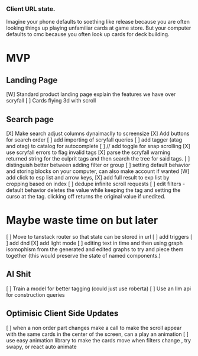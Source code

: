 ### Client URL state.
Imagine your phone defaults to soething like release because you are often looking things up playing unfamiliar cards at game store. But your computer defaults to cmc because you often look up cards for deck building.



# MVP
## Landing Page
 [W] Standard product landing page explain the features we have over scryfall
 [ ] Cards flying 3d with scroll

## Search page
 [X] Make search adjust columns dynaimaclly to screensize
 [X] Add buttons for search order
 [ ] add importing of scryfall queries
 [ ] add tagger (atag and otag) to catalog for autocomplete
 [ ] // add toggle for snap scrolling
 [X] use scryfall errors to flag invalid tags
    [X] parse the scryfall warning returned string for the culprit tags and then search the tree for said tags.
 [ ] distinguish better between adding filter or group
 [ ] setting default behavior and storing blocks on your computer, can also make account if wanted
 [W] add click to esp list and arrow keys,
 [X] add full result to exp list by cropping based on index
 [ ] dedupe infinite scroll requests
 [ ] edit filters - default behavior deletes the value while keeping the tag and setting the curso at the tag. clicking off returns the original value if unedited.

# Maybe waste time on but later
 [ ] Move to tanstack router so that state can be stored in url
 [ ] add triggers
 [ ] add dnd
 [X] add light mode
 [ ] editing text in time and then using graph isomophism from the generated and edited graphs to try and piece them together (this would preserve the state of named components.)
## AI Shit
 [ ] Train a model for better tagging (could just use roberta)
 [ ] Use an llm api for construction queries 
## Optimisic Client Side Updates
 [ ] when a non order part changes make a call to make the scroll appear with the same cards in the center of the screen, can a play an animation
 [ ] use easy animation library to make the cards move when filters change , try swapy, or react auto animate

